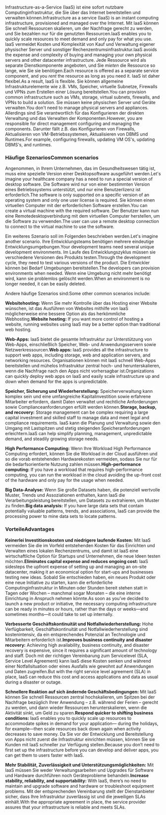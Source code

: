 <span data-ttu-id="9643a-101">Infrastructure-as-a-Service (IaaS) ist eine sofort nutzbare Computinginfrastruktur, die Sie über das Internet bereitstellen und verwalten können.</span><span class="sxs-lookup"><span data-stu-id="9643a-101">Infrastructure as a service (IaaS) is an instant computing infrastructure, provisioned and managed over the Internet.</span></span> <span data-ttu-id="9643a-102">Mit IaaS können Sie schnell Ressourcen skalieren, um der Nachfrage gerecht zu werden, und Sie bezahlen nur für die genutzten Ressourcen.</span><span class="sxs-lookup"><span data-stu-id="9643a-102">IaaS enables you to quickly scale resources to meet demand and only pay for what you use.</span></span> <span data-ttu-id="9643a-103">IaaS vermeidet Kosten und Komplexität von Kauf und Verwaltung eigener physischer Server und sonstiger Rechenzentrumsinfrastruktur.</span><span class="sxs-lookup"><span data-stu-id="9643a-103">IaaS avoids the expense and complexity of buying and managing your own physical servers and other datacenter infrastructure.</span></span> <span data-ttu-id="9643a-104">Jede Ressource wird als separate Dienstkomponente angeboten, und Sie *mieten* die Ressource so lange, wie Sie sie benötigen.</span><span class="sxs-lookup"><span data-stu-id="9643a-104">Each resource is offered as a separate service component, and you *rent* the resource as long as you need it.</span></span> <span data-ttu-id="9643a-105">IaaS ist daher flexibel.</span><span class="sxs-lookup"><span data-stu-id="9643a-105">As a result, IaaS is flexible.</span></span> <span data-ttu-id="9643a-106">Sie können allgemeine Infrastrukturelemente wie z.B. VMs, Speicher, virtuelle Subnetze, Firewalls und VPNs zum Erstellen einer Lösung bereitstellen.</span><span class="sxs-lookup"><span data-stu-id="9643a-106">You can provision common infrastructure such as VMs, storage, virtual subnets, firewalls, and VPNs to build a solution.</span></span> <span data-ttu-id="9643a-107">Sie müssen keine physischen Server und Geräte verwalten.</span><span class="sxs-lookup"><span data-stu-id="9643a-107">You don't need to manage physical servers and appliances.</span></span> <span data-ttu-id="9643a-108">Allerdings sind Sie verantwortlich für das Konfigurieren der direkten Verwaltung und das Verwalten der Komponenten.</span><span class="sxs-lookup"><span data-stu-id="9643a-108">However, you are responsible for direct management configuring and managing the components.</span></span> <span data-ttu-id="9643a-109">Darunter fällt z.B. das Konfigurieren von Firewalls, Aktualisieren von VM-Betriebssystemen, Aktualisieren von DBMS und Runtimes.</span><span class="sxs-lookup"><span data-stu-id="9643a-109">For example, configuring firewalls, updating VM OS's, updating DBMS's, and runtimes.</span></span>

### <a name="common-scenarios"></a><span data-ttu-id="9643a-110">Häufige Szenarios</span><span class="sxs-lookup"><span data-stu-id="9643a-110">Common scenarios</span></span> 

<span data-ttu-id="9643a-111">Angenommen, in Ihrem Unternehmen, das im Gesundheitswesen tätig ist, muss eine spezielle Version einer Desktopsoftware ausgeführt werden.</span><span class="sxs-lookup"><span data-stu-id="9643a-111">Let's imagine your healthcare company has a need to run a special version of desktop software.</span></span> <span data-ttu-id="9643a-112">Die Software wird nur von einer bestimmten Version eines Betriebssystems unterstützt, und nur eine Benutzerlizenz ist erforderlich.</span><span class="sxs-lookup"><span data-stu-id="9643a-112">The software is only supported on a specific version of an operating system and only one user license is required.</span></span> <span data-ttu-id="9643a-113">Sie können einen virtuellen Computer mit der erforderlichen Software erstellen.</span><span class="sxs-lookup"><span data-stu-id="9643a-113">You can create a virtual machine with the required software.</span></span> <span data-ttu-id="9643a-114">Der Benutzer kann nun eine Remotedesktopverbindung mit dem virtuellen Computer herstellen, um die Software zu verwenden.</span><span class="sxs-lookup"><span data-stu-id="9643a-114">The user can use a remote desktop connection to connect to the virtual machine to use the software.</span></span>

<span data-ttu-id="9643a-115">Ein weiteres Szenario soll im Folgenden beschrieben werden.</span><span class="sxs-lookup"><span data-stu-id="9643a-115">Let's imagine another scenario.</span></span> <span data-ttu-id="9643a-116">Ihre Entwicklungsteams benötigen mehrere eindeutige Entwicklungsumgebungen.</span><span class="sxs-lookup"><span data-stu-id="9643a-116">Your development teams need several unique development environments.</span></span> <span data-ttu-id="9643a-117">Im Laufe des Entwicklungszyklus müssen sie verschiedene Versionen des Produkts testen.</span><span class="sxs-lookup"><span data-stu-id="9643a-117">Through the development cycle, they need to test various versions of the product.</span></span> <span data-ttu-id="9643a-118">Die Entwickler können bei Bedarf Umgebungen bereitstellen.</span><span class="sxs-lookup"><span data-stu-id="9643a-118">The developers can provision environments when needed.</span></span> <span data-ttu-id="9643a-119">Wenn eine Umgebung nicht mehr benötigt wird, kann sie problemlos gelöscht werden.</span><span class="sxs-lookup"><span data-stu-id="9643a-119">When an environment is no longer needed, it can be easily deleted.</span></span>

<span data-ttu-id="9643a-120">Andere häufige Szenarios sind:</span><span class="sxs-lookup"><span data-stu-id="9643a-120">Some other common scenarios include:</span></span>

<span data-ttu-id="9643a-121">**Websitehosting:** Wenn Sie mehr Kontrolle über das Hosting einer Website wünschen, ist das Ausführen von Websites mithilfe von IaaS möglicherweise eine bessere Option als das herkömmliche Webhosting.</span><span class="sxs-lookup"><span data-stu-id="9643a-121">**Website hosting:** If you want more control of hosting a website, running websites using IaaS may be a better option than traditional web hosting.</span></span>

<span data-ttu-id="9643a-122">**Web-Apps:** IaaS bietet die gesamte Infrastruktur zur Unterstützung von Web-Apps, einschließlich Speicher, Web- und Anwendungsservern sowie Netzwerkressourcen.</span><span class="sxs-lookup"><span data-stu-id="9643a-122">**Web apps:** IaaS provides all the infrastructure to support web apps, including storage, web and application servers, and networking resources.</span></span> <span data-ttu-id="9643a-123">Organisationen können mit IaaS schnell Web-Apps bereitstellen und mühelos Infrastruktur zentral hoch- und herunterskalieren, wenn die Nachfrage nach den Apps nicht vorhersagbar ist.</span><span class="sxs-lookup"><span data-stu-id="9643a-123">Organizations can quickly deploy web apps on IaaS and easily scale infrastructure up and down when demand for the apps is unpredictable.</span></span>

<span data-ttu-id="9643a-124">**Speicher, Sicherung und Wiederherstellung:** Speicherverwaltung kann komplex sein und eine umfangreiche Kapitalinvestition sowie erfahrene Mitarbeiter erfordern, damit Daten verwaltet und rechtliche Anforderungen sowie Complianceanforderungen erfüllt werden können.</span><span class="sxs-lookup"><span data-stu-id="9643a-124">**Storage, backup, and recovery:** Storage management can be complex requiring a large capital investment and skilled staff to manage data and meet legal and compliance requirements.</span></span> <span data-ttu-id="9643a-125">IaaS kann die Planung und Verwaltung sowie den Umgang mit Lastspitzen und stetig steigenden Speicheranforderungen erleichtern.</span><span class="sxs-lookup"><span data-stu-id="9643a-125">IaaS can help simplify planning, management, unpredictable demand, and steadily growing storage needs.</span></span>

<span data-ttu-id="9643a-126">**High Performance Computing:** Wenn Ihre Workload High Performance Computing erfordert, können Sie die Workload in der Cloud ausführen und so die vorab entstehenden Hardwarekosten vermeiden, sodass Sie nur für die bedarfsorientierte Nutzung zahlen müssen.</span><span class="sxs-lookup"><span data-stu-id="9643a-126">**High-performance computing:** If you have a workload that requires high-performance computing, you can run the workload in the cloud avoiding the up-front cost of the hardware and only pay for the usage when needed.</span></span> 

<span data-ttu-id="9643a-127">**Big Data-Analyse:** Wenn Sie große Datasets haben, die potenziell wertvolle Muster, Trends und Assoziationen enthalten, kann IaaS die Verarbeitungsleistung bereitstellen, um Datasets zu extrahieren, um Muster zu finden.</span><span class="sxs-lookup"><span data-stu-id="9643a-127">**Big data analysis:** If you have large data sets that contain potentially valuable patterns, trends, and associations, IaaS can provide the processing power to mine data sets to locate patterns.</span></span>

### <a name="advantages"></a><span data-ttu-id="9643a-128">Vorteile</span><span class="sxs-lookup"><span data-stu-id="9643a-128">Advantages</span></span>

<span data-ttu-id="9643a-129">**Keinerlei Investitionskosten und niedrigere laufende Kosten:** Mit IaaS vermeiden Sie die im Vorfeld entstehenden Kosten für das Einrichten und Verwalten eines lokalen Rechenzentrums, und damit ist IaaS eine wirtschaftliche Option für Startups und Unternehmen, die neue Ideen testen möchten.</span><span class="sxs-lookup"><span data-stu-id="9643a-129">**Eliminates capital expense and reduces ongoing cost:** IaaS sidesteps the upfront expense of setting up and managing an on-site datacenter, making it an economical option for start-ups and businesses testing new ideas.</span></span> <span data-ttu-id="9643a-130">Sobald Sie entschieden haben, ein neues Produkt oder eine neue Initiative zu starten, kann die erforderliche Computinginfrastruktur in Minuten oder Stunden bereit stehen statt in Tagen oder Wochen – manchmal sogar Monaten – die eine interne Einrichtung in Anspruch nehmen könnte.</span><span class="sxs-lookup"><span data-stu-id="9643a-130">As soon as you’ve decided to launch a new product or initiative, the necessary computing infrastructure can be ready in minutes or hours, rather than the days or weeks—and sometimes months—it could take to set up internally.</span></span>

<span data-ttu-id="9643a-131">**Verbesserte Geschäftskontinuität und Notfallwiederherstellung:** Hohe Verfügbarkeit, Geschäftskontinuität und Notfallwiederherstellung sind kostenintensiv, da ein entsprechendes Potenzial an Technologie und Mitarbeitern erforderlich ist.</span><span class="sxs-lookup"><span data-stu-id="9643a-131">**Improves business continuity and disaster recovery:** Achieving high availability, business continuity, and disaster recovery is expensive, since it requires a significant amount of technology and staff.</span></span> <span data-ttu-id="9643a-132">Doch mit der richtigen Vereinbarung zum Servicelevel (SLA, Service Level Agreement) kann IaaS diese Kosten senken und während einer Notfallsituation oder eines Ausfalls wie gewohnt auf Anwendungen und Daten zugreifen.</span><span class="sxs-lookup"><span data-stu-id="9643a-132">But with the right service level agreement (SLA) in place, IaaS can reduce this cost and access applications and data as usual during a disaster or outage.</span></span>

<span data-ttu-id="9643a-133">**Schnellere Reaktion auf sich ändernde Geschäftsbedingungen:** Mit IaaS können Sie schnell Ressourcen zentral hochskalieren, um Spitzen bei der Nachfrage bezüglich Ihrer Anwendung – z.B. während der Ferien – gerecht zu werden, und dann wieder Ressourcen herunterskalieren, wenn die Aktivität sinkt, um Geld zu sparen.</span><span class="sxs-lookup"><span data-stu-id="9643a-133">**Respond quicker to shifting business conditions:** IaaS enables you to quickly scale up resources to accommodate spikes in demand for your application— during the holidays, for example—then scale resources back down again when activity decreases to save money.</span></span> <span data-ttu-id="9643a-134">Da Sie vor der Entwicklung und Bereitstellung von Apps nicht zuerst die Infrastruktur einrichten müssen, können Sie sie Kunden mit IaaS schneller zur Verfügung stellen.</span><span class="sxs-lookup"><span data-stu-id="9643a-134">Because you don’t need to first set up the infrastructure before you can develop and deliver apps, you can get them to users faster with IaaS.</span></span>

<span data-ttu-id="9643a-135">**Mehr Stabilität, Zuverlässigkeit und Unterstützungsmöglichkeiten:** Mit IaaS müssen Sie weder Verwaltungsarbeiten und Upgrades für Software und Hardware durchführen noch Geräteprobleme behandeln.</span><span class="sxs-lookup"><span data-stu-id="9643a-135">**Increase stability, reliability, and supportability:** With IaaS, there’s no need to maintain and upgrade software and hardware or troubleshoot equipment problems.</span></span> <span data-ttu-id="9643a-136">Mit der entsprechenden Vereinbarung stellt der Dienstanbieter sicher, dass Ihre Infrastruktur zuverlässig ist und die jeweiligen SLAs einhält.</span><span class="sxs-lookup"><span data-stu-id="9643a-136">With the appropriate agreement in place, the service provider assures that your infrastructure is reliable and meets SLAs.</span></span>
